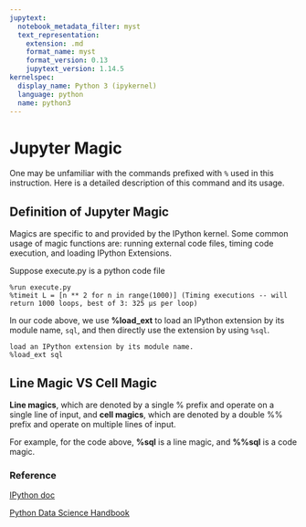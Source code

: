 ```yaml
---
jupytext:
  notebook_metadata_filter: myst
  text_representation:
    extension: .md
    format_name: myst
    format_version: 0.13
    jupytext_version: 1.14.5
kernelspec:
  display_name: Python 3 (ipykernel)
  language: python
  name: python3
---
```


# Jupyter Magic

One may be unfamiliar with the commands prefixed with `%` used in this instruction. Here is a detailed description of this command and its usage. 

## Definition of Jupyter Magic

Magics are specific to and provided by the IPython kernel. Some common usage of magic functions are: running external code files, timing code execution, and loading IPython Extensions. 

Suppose execute.py is a python code file

```
%run execute.py
%timeit L = [n ** 2 for n in range(1000)] (Timing executions -- will return 1000 loops, best of 3: 325 µs per loop)
```

In our code above, we use **%load_ext** to load an IPython extension by its module name, `sql`, and then directly use the extension by using `%sql`.

```
load an IPython extension by its module name.
%load_ext sql 
```

## Line Magic VS Cell Magic

**Line magics**, which are denoted by a single % prefix and operate on a single line of input, and **cell magics**, which are denoted by a double %% prefix and operate on multiple lines of input. 

For example, for the code above, **%sql** is a line magic, and **%%sql** is a code magic. 

### Reference 
[IPython doc](https://ipython.readthedocs.io/en/stable/interactive/magics.html#cell-magics)

[Python Data Science Handbook](https://jakevdp.github.io/PythonDataScienceHandbook/01.03-magic-commands.html)
